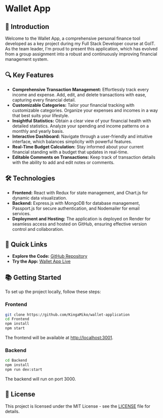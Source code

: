 # Wallet App

## 🌟 Introduction

Welcome to the Wallet App, a comprehensive personal finance tool developed as a key project during my Full Stack Developer course at GoIT. As the team leader, I'm proud to present this application, which has evolved from a group assignment into a robust and continuously improving financial management system.

## 🔍 Key Features

- **Comprehensive Transaction Management:** Effortlessly track every income and expense. Add, edit, and delete transactions with ease, capturing every financial detail.
- **Customizable Categories:** Tailor your financial tracking with customizable categories. Organize your expenses and incomes in a way that best suits your lifestyle.
- **Insightful Statistics:** Obtain a clear view of your financial health with detailed statistics. Analyze your spending and income patterns on a monthly and yearly basis.
- **Interactive Dashboard:** Navigate through a user-friendly and intuitive interface, which balances simplicity with powerful features.
- **Real-Time Budget Calculation:** Stay informed about your current financial standing with a budget that updates in real-time.
- **Editable Comments on Transactions:** Keep track of transaction details with the ability to add and edit notes or comments.

## 🛠️ Technologies

- **Frontend:** React with Redux for state management, and Chart.js for dynamic data visualization.
- **Backend:** Express.js with MongoDB for database management, Passport.js for secure authentication, and Nodemailer for email services.
- **Deployment and Hosting:** The application is deployed on Render for seamless access and hosted on GitHub, ensuring effective version control and collaboration.

## 🔗 Quick Links

- **Explore the Code:** [GitHub Repository](https://github.com/KingaMiko/wallet-application)
- **Try the App:** [Wallet App Live](https://kingamiko.github.io/wallet-application/login)

## 📚 Getting Started

To set up the project locally, follow these steps:

### Frontend

```bash
git clone https://github.com/KingaMiko/wallet-application
cd Frontend
npm install
npm start
```

The frontend will be available at [http://localhost:3001](http://localhost:3001).

### Backend

```bash
cd Backend
npm install
npm run dev:start
```

The backend will run on port 3000.

## 📝 License

This project is licensed under the MIT License - see the [LICENSE](LICENSE) file for details.
